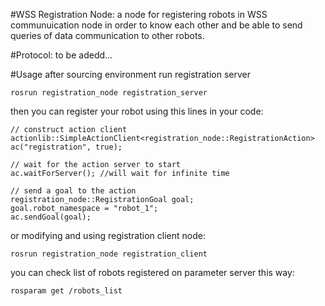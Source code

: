 #WSS Registration Node:
a node for registering robots in WSS communuication node in order to know each other and be able to send queries of data communication to other robots.

#Protocol:
to be adedd...

#Usage
after sourcing environment
run registration server
```
rosrun registration_node registration_server
```
then you can register your robot using this lines in your code:
```
// construct action client
actionlib::SimpleActionClient<registration_node::RegistrationAction> ac("registration", true);

// wait for the action server to start
ac.waitForServer(); //will wait for infinite time

// send a goal to the action
registration_node::RegistrationGoal goal;
goal.robot_namespace = "robot_1";
ac.sendGoal(goal);
```
or modifying and using registration client node:
```
rosrun registration_node registration_client 
```
you can check list of robots registered on parameter server this way:
```
rosparam get /robots_list
```
